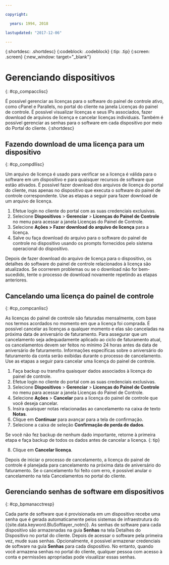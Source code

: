 ```yaml
---

copyright:

  years: 1994, 2018

lastupdated: "2017-12-06"

---
```


{:shortdesc: .shortdesc}
{:codeblock: .codeblock}
{:tip: .tip}
{:screen: .screen}
{:new_window: target="_blank"}

# Gerenciando dispositivos
{: #cp_compacclisc}

É possível gerenciar as licenças para o software do painel de controle ativo, como cPanel e Parallels, no portal do cliente na janela Licenças do painel de controle. É possível visualizar licenças e seus IPs associados, fazer download de arquivos de licença e cancelar licenças individuais. Também é possível gerenciar as senhas para o software em cada dispositivo por meio do Portal do cliente.
{:shortdesc}


## Fazendo download de uma licença para um dispositivo
{: #cp_compdllisc}

Um arquivo de licença é usado para verificar se a licença é válida para o software em um dispositivo e para quaisquer recursos de software que estão ativados. É possível fazer download dos arquivos de licença do portal do cliente, mas apenas no dispositivo que executa o software do painel de controle correspondente. Use as etapas a seguir para fazer download de um arquivo de licença.

1. Efetue login no cliente do portal com as suas credenciais exclusivas.
2. Selecione **Dispositivos** > **Gerenciar** > **Licenças do Painel de Controle** no menu para acessar a janela Licenças do Painel de Controle.
3. Selecione **Ações > Fazer download do arquivo de licença** para a licença.
4. Salve ou faça download do arquivo para o software do painel de controle no dispositivo usando os prompts fornecidos pelo sistema operacional do dispositivo.

Depois de fazer download do arquivo de licença para o dispositivo, os detalhes do software do painel de controle relacionados à licença são atualizados. Se ocorrerem problemas ou se o download não for bem-sucedido, tente o processo de download novamente repetindo as etapas anteriores.

## Cancelando uma licença do painel de controle
{: #cp_compcanlisc}

As licenças do painel de controle são faturadas mensalmente, com base nos termos acordados no momento em que a licença foi comprada. É possível cancelar as licenças a qualquer momento e elas são canceladas na próxima data de aniversário de faturamento. Para assegurar que um cancelamento seja adequadamente aplicado ao ciclo de faturamento atual, os cancelamentos devem ser feitos no mínimo 24 horas antes da data de aniversário de faturamento. Informações específicas sobre o aniversário do faturamento da conta serão exibidas durante o processo de cancelamento. Use as etapas a seguir para cancelar uma licença do painel de controle.

1. Faça backup ou transfira quaisquer dados associados à licença do painel de controle.
2. Efetue login no cliente do portal com as suas credenciais exclusivas.
3. Selecione **Dispositivos** > **Gerenciar** > **Licenças do Painel de Controle** no menu para acessar a janela Licenças do Painel de Controle.
4. Selecione **Ações** > **Cancelar** para a licença do painel de controle que você deseja cancelar.
5. Insira quaisquer notas relacionadas ao cancelamento na caixa de texto **Notas**.
6. Clique em **Continuar** para avançar para a tela de confirmação.
7. Selecione a caixa de seleção **Confirmação de perda de dados**.

  Se você não fez backup de nenhum dado importante, retorne à primeira etapa e faça backup de todos os dados antes de cancelar a licença.
  {: tip}

8. Clique em **Cancelar licença**.

Depois de iniciar o processo de cancelamento, a licença do painel de controle é planejada para cancelamento na próxima data de aniversário do faturamento. Se o cancelamento foi feito com erro, é possível anular o cancelamento na tela Cancelamentos no portal do cliente.

## Gerenciando senhas de software em dispositivos
{: #cp_bpmanacctresp}

Cada parte de software que é provisionada em um dispositivo recebe uma senha que é gerada automaticamente pelos sistemas de infraestrutura do {{site.data.keyword.BluSoftlayer_notm}}. As senhas de software para cada dispositivo são armazenadas na guia **Senhas** na tela Detalhes do Dispositivo no portal do cliente. Depois de acessar o software pela primeira vez, mude suas senhas. Opcionalmente, é possível armazenar credenciais de software na guia **Senhas** para cada dispositivo. No entanto, quando você armazena senhas no portal do cliente, qualquer pessoa com acesso à conta e permissões apropriadas pode visualizar essas senhas.

